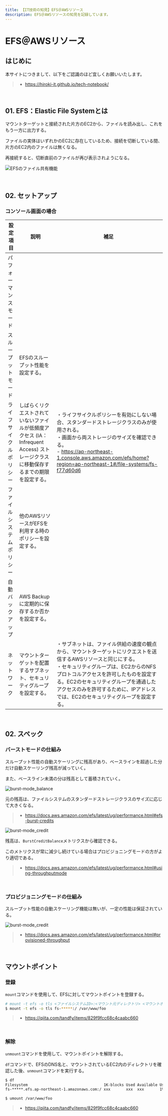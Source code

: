 ```yaml
---
title: 【IT技術の知見】EFS＠AWSリソース
description: EFS＠AWSリソースの知見を記録しています。
---
```


# EFS＠AWSリソース

## はじめに

本サイトにつきまして、以下をご認識のほど宜しくお願いいたします。

> - https://hiroki-it.github.io/tech-notebook/

<br>

## 01. EFS：Elastic File Systemとは

マウントターゲットと接続された片方のEC2から、ファイルを読み出し、これをもう一方に出力する。

ファイルの実体はいずれかのEC2に存在しているため、接続を切断している間、片方のEC2内のファイルは無くなる。

再接続すると、切断直前のファイルが再び表示されようになる。

![EFSのファイル共有機能](https://raw.githubusercontent.com/hiroki-it/tech-notebook-images/master/images/EFSのファイル共有機能.png)

<br>

## 02. セットアップ

### コンソール画面の場合

| 設定項目                 | 説明                                                                                                                                | 補足                                                                                                                                                                                                                                                                                                                        |
| ------------------------ | ----------------------------------------------------------------------------------------------------------------------------------- | --------------------------------------------------------------------------------------------------------------------------------------------------------------------------------------------------------------------------------------------------------------------------------------------------------------------------- |
| パフォーマンスモード     |                                                                                                                                     |                                                                                                                                                                                                                                                                                                                             |
| スループットモード       | EFSのスループット性能を設定する。                                                                                                   |                                                                                                                                                                                                                                                                                                                             |
| ライフサイクルポリシー   | しばらくリクエストされていないファイルが低頻度アクセス (IA：Infrequent Access) ストレージクラスに移動保存するまでの期限を設定する。 | ・ライフサイクルポリシーを有効にしない場合、スタンダードストレージクラスのみが使用される。<br>・画面から両ストレージのサイズを確認できる。<br>- https://ap-northeast-1.console.aws.amazon.com/efs/home?region=ap-northeast-1#/file-systems/fs-f77d60d6                                                                      |
| ファイルシステムポリシー | 他のAWSリソースがEFSを利用する時のポリシーを設定する。                                                                              |                                                                                                                                                                                                                                                                                                                             |
| 自動バックアップ         | AWS Backupに定期的に保存するか否かを設定する。                                                                                      |                                                                                                                                                                                                                                                                                                                             |
| ネットワーク             | マウントターゲットを配置するサブネット、セキュリティグループを設定する。                                                            | ・サブネットは、ファイル供給の速度の観点から、マウントターゲットにリクエストを送信するAWSリソースと同じにする。<br>・セキュリティグループは、EC2からのNFSプロトコルアクセスを許可したものを設定する。EC2のセキュリティグループを通過したアクセスのみを許可するために、IPアドレスでは、EC2のセキュリティグループを設定する。 |

<br>

## 02. スペック

### バーストモードの仕組み

スループット性能の自動スケーリングに残高があり、ベースラインを超過した分だけ自動スケーリング残高が減っていく。

また、ベースライン未満の分は残高として蓄積されていく。

![burst-mode_balance](https://raw.githubusercontent.com/hiroki-it/tech-notebook-images/master/images/burst-mode_credit-balance-algorithm.png)

元の残高は、ファイルシステムのスタンダードストレージクラスのサイズに応じて大きくなる。

> - https://docs.aws.amazon.com/efs/latest/ug/performance.html#efs-burst-credits

![burst-mode_credit](https://raw.githubusercontent.com/hiroki-it/tech-notebook-images/master/images/burst-mode_credit-balance-size.png)

残高は、`BurstCreditBalance`メトリクスから確認できる。

このメトリクスが常に減少し続けている場合はプロビジョニングモードの方がより適切である。

> - https://docs.aws.amazon.com/efs/latest/ug/performance.html#using-throughputmode

<br>

### プロビジョニングモードの仕組み

スループット性能の自動スケーリング機能は無いが、一定の性能は保証されている。

![burst-mode_credit](https://raw.githubusercontent.com/hiroki-it/tech-notebook-images/master/images/provisioning-mode_credit-balance-size.png)

> - https://docs.aws.amazon.com/efs/latest/ug/performance.html#provisioned-throughput

<br>

## マウントポイント

### 登録

`mount`コマンドを使用して、EFSに対してマウントポイントを登録する。

```bash
# mount -t efs -o tls <ファイルシステムID>:<マウント元ディレクトリ> <マウントポイント>
$ mount -t efs -o tls fs-*****:/ /var/www/foo
```

> - https://qiita.com/tandfy/items/829f9fcc68c4caabc660

<br>

### 解除

`unmount`コマンドを使用して、マウントポイントを解除する。

`df`コマンドで、EFSのDNS名と、マウントされているEC2内のディレクトリを確認した後、`unmount`コマンドを実行する。

```bash
$ df
Filesystem                                  1K-blocks Used Available Use% Mounted on
fs-*****.efs.ap-northeast-1.amazonaws.com:/ xxx       xxx  xxx       1%   /var/www/foo

$ umount /var/www/foo
```

> - https://qiita.com/tandfy/items/829f9fcc68c4caabc660

<br>
